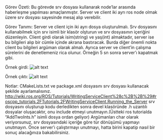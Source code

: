 Görev Özeti:
Bu görevde srv dosyası kullanarak node’lar arasında haberleşme yapılması amaçlanmıştır.  Server ve client iki ayrı ros node olmak üzere srv dosyası sayesinde mesaj alıp verebilir. 

Görev Tanımı:
	Server ve client için iki ayrı dosya oluşturulmalı. Srv dosyasını kullanabilmek için srv isimli bir klasör olşturun ve srv dosyasının içeriğini düzenleyin. Client girdi olarak isim(string) ve yaş(int) almaktadır, server ise bu bilgileri alıp bir cümle içinde akrana bastıracak. 
	Burda diğer önemli nokta client bu bilgileri argüman olarak almalı. Ayrıca server ve client’in çalışma sürelerini de denetlemeniz rica olunur. Örneğin 5 sn sonra server’ı kapatmak gibi.

Örnek girdi:
![alt text](https://uniim1.shutterfly.com/render/00-RMNuRf_cvlSvCr7IsrJuykDnqygDeyuHrhkoGCpCYg5vk7_0GFU8fp_3ZnYRpKq85cYdfB3jRoL_VZILaXEufg?cn=THISLIFE&res=x-small&ts=1666950171)

Örnek çıktı:
![alt text](https://uniim1.shutterfly.com/render/00-RMNuRf_cvlSvCr7IsrJuykDnqygDeyuHrhkoGCpCYg4l2TbWhxA19loW9yoYFYkqqCe7ffHDJpwno-pEcjtJnw?cn=THISLIFE&res=small&ts=1666950179)
	



Notlar:
CMakeLists.txt ve package.xml dosyasını srv dosyası kullanacak şekilde ayarlamalısınız.
http://wiki.ros.org/ROS/Tutorials/WritingServiceClient%28c%2B%2B%29#roscpp_tutorials.2FTutorials.2FWritingServiceClient.Running_the_Server
srv dosyasını oluşturup kodu derledikten sonra devel klasöründe .h uzantılı dosyalar oluşacaktır, onu include etmeyi unutmayın.(Üstteki ros tutorialda “AddTwoInts.h” isimli dosya ordan geliyor)
Argümanları char olarak veriyorsunuz, srv dosyasındaki içeriğe göre tür dönüşümü yapmayı unutmayın.
Önce server’ı çalıştırmayı unutmayı, hatta birini kapatip nasıl bir sonuç alacağınıza bakabilirsiniz.
